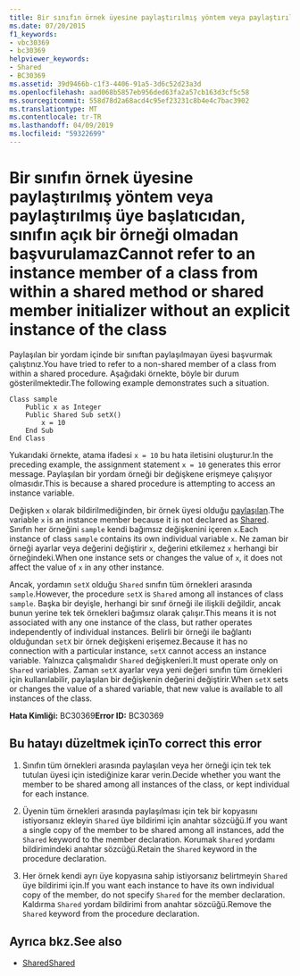 ```yaml
---
title: Bir sınıfın örnek üyesine paylaştırılmış yöntem veya paylaştırılmış üye başlatıcıdan, sınıfın açık bir örneği olmadan başvurulamaz
ms.date: 07/20/2015
f1_keywords:
- vbc30369
- bc30369
helpviewer_keywords:
- Shared
- BC30369
ms.assetid: 39d9466b-c1f3-4406-91a5-3d6c52d23a3d
ms.openlocfilehash: aad068b5857eb956ded63fa2a57cb163d3cf5c58
ms.sourcegitcommit: 558d78d2a68acd4c95ef23231c8b4e4c7bac3902
ms.translationtype: MT
ms.contentlocale: tr-TR
ms.lasthandoff: 04/09/2019
ms.locfileid: "59322699"
---
```

# <a name="cannot-refer-to-an-instance-member-of-a-class-from-within-a-shared-method-or-shared-member-initializer-without-an-explicit-instance-of-the-class"></a><span data-ttu-id="35e01-102">Bir sınıfın örnek üyesine paylaştırılmış yöntem veya paylaştırılmış üye başlatıcıdan, sınıfın açık bir örneği olmadan başvurulamaz</span><span class="sxs-lookup"><span data-stu-id="35e01-102">Cannot refer to an instance member of a class from within a shared method or shared member initializer without an explicit instance of the class</span></span>
<span data-ttu-id="35e01-103">Paylaşılan bir yordam içinde bir sınıftan paylaşılmayan üyesi başvurmak çalıştınız.</span><span class="sxs-lookup"><span data-stu-id="35e01-103">You have tried to refer to a non-shared member of a class from within a shared procedure.</span></span> <span data-ttu-id="35e01-104">Aşağıdaki örnekte, böyle bir durum gösterilmektedir.</span><span class="sxs-lookup"><span data-stu-id="35e01-104">The following example demonstrates such a situation.</span></span>  
  
```  
Class sample  
    Public x as Integer  
    Public Shared Sub setX()  
        x = 10  
    End Sub  
End Class  
```  
  
 <span data-ttu-id="35e01-105">Yukarıdaki örnekte, atama ifadesi `x = 10` bu hata iletisini oluşturur.</span><span class="sxs-lookup"><span data-stu-id="35e01-105">In the preceding example, the assignment statement `x = 10` generates this error message.</span></span> <span data-ttu-id="35e01-106">Paylaşılan bir yordam örneği bir değişkene erişmeye çalışıyor olmasıdır.</span><span class="sxs-lookup"><span data-stu-id="35e01-106">This is because a shared procedure is attempting to access an instance variable.</span></span>  
  
 <span data-ttu-id="35e01-107">Değişken `x` olarak bildirilmediğinden, bir örnek üyesi olduğu [paylaşılan](../../../visual-basic/language-reference/modifiers/shared.md).</span><span class="sxs-lookup"><span data-stu-id="35e01-107">The variable `x` is an instance member because it is not declared as [Shared](../../../visual-basic/language-reference/modifiers/shared.md).</span></span> <span data-ttu-id="35e01-108">Sınıfın her örneğini `sample` kendi bağımsız değişkenini içeren `x`.</span><span class="sxs-lookup"><span data-stu-id="35e01-108">Each instance of class `sample` contains its own individual variable `x`.</span></span> <span data-ttu-id="35e01-109">Ne zaman bir örneği ayarlar veya değerini değiştirir `x`, değerini etkilemez `x` herhangi bir örneğindeki.</span><span class="sxs-lookup"><span data-stu-id="35e01-109">When one instance sets or changes the value of `x`, it does not affect the value of `x` in any other instance.</span></span>  
  
 <span data-ttu-id="35e01-110">Ancak, yordamın `setX` olduğu `Shared` sınıfın tüm örnekleri arasında `sample`.</span><span class="sxs-lookup"><span data-stu-id="35e01-110">However, the procedure `setX` is `Shared` among all instances of class `sample`.</span></span> <span data-ttu-id="35e01-111">Başka bir deyişle, herhangi bir sınıf örneği ile ilişkili değildir, ancak bunun yerine tek tek örnekleri bağımsız olarak çalışır.</span><span class="sxs-lookup"><span data-stu-id="35e01-111">This means it is not associated with any one instance of the class, but rather operates independently of individual instances.</span></span> <span data-ttu-id="35e01-112">Belirli bir örneği ile bağlantı olduğundan `setX` bir örnek değişkeni erişemez.</span><span class="sxs-lookup"><span data-stu-id="35e01-112">Because it has no connection with a particular instance, `setX` cannot access an instance variable.</span></span> <span data-ttu-id="35e01-113">Yalnızca çalışmalıdır `Shared` değişkenleri.</span><span class="sxs-lookup"><span data-stu-id="35e01-113">It must operate only on `Shared` variables.</span></span> <span data-ttu-id="35e01-114">Zaman `setX` ayarlar veya yeni değeri sınıfın tüm örnekleri için kullanılabilir, paylaşılan bir değişkenin değerini değiştirir.</span><span class="sxs-lookup"><span data-stu-id="35e01-114">When `setX` sets or changes the value of a shared variable, that new value is available to all instances of the class.</span></span>  
  
 <span data-ttu-id="35e01-115">**Hata Kimliği:** BC30369</span><span class="sxs-lookup"><span data-stu-id="35e01-115">**Error ID:** BC30369</span></span>  
  
## <a name="to-correct-this-error"></a><span data-ttu-id="35e01-116">Bu hatayı düzeltmek için</span><span class="sxs-lookup"><span data-stu-id="35e01-116">To correct this error</span></span>  
  
1. <span data-ttu-id="35e01-117">Sınıfın tüm örnekleri arasında paylaşılan veya her örneği için tek tek tutulan üyesi için istediğinize karar verin.</span><span class="sxs-lookup"><span data-stu-id="35e01-117">Decide whether you want the member to be shared among all instances of the class, or kept individual for each instance.</span></span>  
  
2. <span data-ttu-id="35e01-118">Üyenin tüm örnekleri arasında paylaşılması için tek bir kopyasını istiyorsanız ekleyin `Shared` üye bildirimi için anahtar sözcüğü.</span><span class="sxs-lookup"><span data-stu-id="35e01-118">If you want a single copy of the member to be shared among all instances, add the `Shared` keyword to the member declaration.</span></span> <span data-ttu-id="35e01-119">Korumak `Shared` yordamı bildirimindeki anahtar sözcüğü.</span><span class="sxs-lookup"><span data-stu-id="35e01-119">Retain the `Shared` keyword in the procedure declaration.</span></span>  
  
3. <span data-ttu-id="35e01-120">Her örnek kendi ayrı üye kopyasına sahip istiyorsanız belirtmeyin `Shared` üye bildirimi için.</span><span class="sxs-lookup"><span data-stu-id="35e01-120">If you want each instance to have its own individual copy of the member, do not specify `Shared` for the member declaration.</span></span> <span data-ttu-id="35e01-121">Kaldırma `Shared` yordam bildirimi from anahtar sözcüğü.</span><span class="sxs-lookup"><span data-stu-id="35e01-121">Remove the `Shared` keyword from the procedure declaration.</span></span>  
  
## <a name="see-also"></a><span data-ttu-id="35e01-122">Ayrıca bkz.</span><span class="sxs-lookup"><span data-stu-id="35e01-122">See also</span></span>

- [<span data-ttu-id="35e01-123">Shared</span><span class="sxs-lookup"><span data-stu-id="35e01-123">Shared</span></span>](../../../visual-basic/language-reference/modifiers/shared.md)
